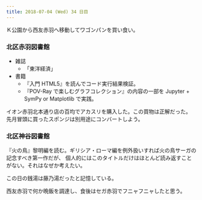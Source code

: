 ```yaml
---
title: 2018-07-04 (Wed) 34 日目
---
```


Ｋ公園から西友赤羽へ移動してワゴンパンを買い食い。

### 北区赤羽図書館

* 雑誌
  * 「東洋経済」
* 書籍
  * 『入門 HTML5』を読んでコード実行結果検証。
  * 『POV-Ray で楽しむグラフコレクション』の内容の一部を Jupyter + SymPy or Matplotlib で実践。

イオン赤羽北本通り店の百均でアカスリを購入した。この買物は正解だった。
先月冒頭に買ったスポンジは別用途にコンバートしよう。

### 北区神谷図書館

『火の鳥』黎明編を読む。ギリシア・ローマ編を例外扱いすれば火の鳥サーガの記念すべき第一作だが、
個人的にはこのタイトルだけはほとんど読み返すことがない。それはなぜか考えたい。

この日の銭湯は藤乃湯だったと記憶している。

西友赤羽で何か晩飯を調達し、食後はセガ赤羽でフニャフニャしたと思う。
